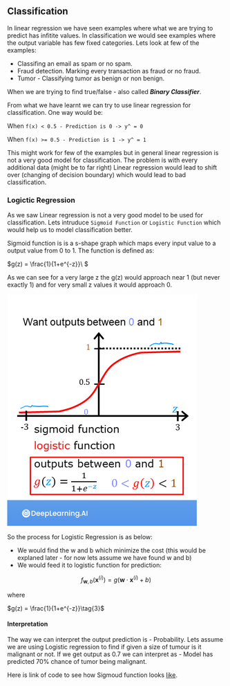 ## Classification
In linear regression we have seen examples where what we are trying to predict has infitite values. In classification we would see examples where the output variable has few fixed categories. Lets look at few of the examples:

* Classifing an email as spam or no spam.
* Fraud detection. Marking every transaction as fraud or no fraud.
* Tumor - Classifying tumor as benign or non benign. 

When we are trying to find true/false - also called ***Binary Classifier***. 

From what we have learnt we can try to use linear regression for classification. One way would be:

When `f(x) < 0.5 - Prediction is 0 -> y^ = 0`

When `f(x) >= 0.5 - Prediction is 1 -> y^ = 1`

This might work for few of the examples but in general linear regression is not a very good model for classification. The problem is with every additional data (might be to far right) Linear regression would lead to shift over (changing of decision boundary) which would lead to bad classification.

### Logictic Regression
As we saw Linear regression is not a very good model to be used for classification. Lets intruduce `Sigmoid Function` or `Logistic Function` which would help us to model classification better. 

Sigmoid function is is a s-shape graph which maps every input value to a output value from 0 to 1. The function is defined as:

$g(z) = \frac{1}{1+e^{-z}}\ $

As we can see for a very large z the g(z) would approach near 1 (but never exactly 1) and for very small z values it would approach 0. 


![Sigmoid Function](images/sigmoid.png)

So the process for Logistic Regression is as below:

* We would find the w and b which minimize the cost (this would be explaned later - for now lets assume we have found w and b)
* We would feed it to logistic function for prediction:

$$ f_{\mathbf{w},b}(\mathbf{x}^{(i)}) = g(\mathbf{w} \cdot \mathbf{x}^{(i)} + b ) \tag{2} $$ 

  where

  $g(z) = \frac{1}{1+e^{-z}}\tag{3}$


#### Interpretation
The way we can interpret the output prediction is - Probability. Lets assume we are using Logistic regression to find if given a size of tumour is it malignant or not. If we get output as 0.7 we can interpret as  - Model has predicted 70% chance of tumor being malignant. 

Here is link of code to see how Sigmoud function looks [like]().
